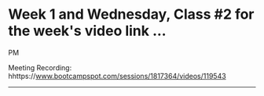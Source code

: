 # Week 1 and Wednesday, Class #2 for the week's video link ...
PM

Meeting Recording:
hhttps://www.bootcampspot.com/sessions/1817364/videos/119543





---